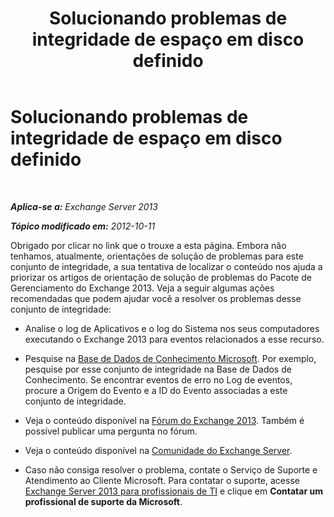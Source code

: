 ﻿---
title: Solucionando problemas de integridade de espaço em disco definido
TOCTitle: Solucionando problemas de integridade de espaço em disco definido
ms:assetid: bc50a478-de70-48cf-b481-e01498729d7b
ms:mtpsurl: https://technet.microsoft.com/pt-br/library/ms.exch.scom.diskspace(v=EXCHG.150)
ms:contentKeyID: 54652034
ms.date: 12/15/2016
mtps_version: v=EXCHG.150
ms.translationtype: HT
---

# Solucionando problemas de integridade de espaço em disco definido

 

_**Aplica-se a:** Exchange Server 2013_

_**Tópico modificado em:** 2012-10-11_

Obrigado por clicar no link que o trouxe a esta página. Embora não tenhamos, atualmente, orientações de solução de problemas para este conjunto de integridade, a sua tentativa de localizar o conteúdo nos ajuda a priorizar os artigos de orientação de solução de problemas do Pacote de Gerenciamento do Exchange 2013. Veja a seguir algumas ações recomendadas que podem ajudar você a resolver os problemas desse conjunto de integridade:

  - Analise o log de Aplicativos e o log do Sistema nos seus computadores executando o Exchange 2013 para eventos relacionados a esse recurso.

  - Pesquise na [Base de Dados de Conhecimento Microsoft](https://go.microsoft.com/fwlink/p/?linkid=18175). Por exemplo, pesquise por esse conjunto de integridade na Base de Dados de Conhecimento. Se encontrar eventos de erro no Log de eventos, procure a Origem do Evento e a ID do Evento associadas a este conjunto de integridade.

  - Veja o conteúdo disponível na [Fórum do Exchange 2013](https://go.microsoft.com/fwlink/p/?linkid=257903). Também é possível publicar uma pergunta no fórum.

  - Veja o conteúdo disponível na [Comunidade do Exchange Server](https://go.microsoft.com/fwlink/p/?linkid=14927).

  - Caso não consiga resolver o problema, contate o Serviço de Suporte e Atendimento ao Cliente Microsoft. Para contatar o suporte, acesse [Exchange Server 2013 para profissionais de TI](https://go.microsoft.com/fwlink/p/?linkid=402506) e clique em **Contatar um profissional de suporte da Microsoft**.

